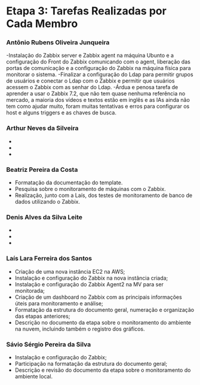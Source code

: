 # Etapa 3: Tarefas Realizadas por Cada Membro

### Antônio Rubens Oliveira Junqueira
-Instalação do Zabbix server e Zabbix agent na máquina Ubunto e a configuração do Front do Zabbix comunicando com o agent, liberação das portas de comunicação e a configuração do Zabbix na máquina física para monitorar o sistema.
-Finalizar a configuração do Ldap para permitir grupos de usuários e conectar o Ldap com o Zabbix e permitir que usuários acessem o Zabbix com as senhar do Ldap.
-Árdua e penosa tarefa de aprender a usar o Zabbix 7.2, que não tem quase nenhuma referência no mercado, a maioria dos vídeos e textos estão em inglês e as IAs ainda não tem como ajudar muito, foram muitas tentativas e erros para configurar os host e alguns triggers e as chaves de busca. 

### Arthur Neves da Silveira
-
-
-

### Beatriz Pereira da Costa
- Formatação da documentação do template.
- Pesquisa sobre o monitoramento de máquinas com o Zabbix.
- Realização, junto com a Laís, dos testes de monitoramento de banco de dados utilizando o Zabbix.

### Denis Alves da Silva Leite
-
-
-

### Laís Lara Ferreira dos Santos
- Criação de uma nova instância EC2 na AWS;
- Instalação e configuração do Zabbix na nova instância criada;
- Instalação e configuração do Zabbix Agent2 na MV para ser monitorada;
- Criação de um dashboard no Zabbix com as principais informações úteis para monitoramento e análise;
- Formatação da estrutura do documento geral, numeração e organização das etapas anteriores;
- Descrição no documento da etapa sobre o monitoramento do ambiente na nuvem, incluindo também o registro dos gráficos.

### Sávio Sérgio Pereira da Silva
- Instalação e configuração do Zabbix;
- Participação na formatação da estrutura do documento geral;
- Descrição e revisão do documento da etapa sobre o monitoramento do ambiente local.

